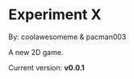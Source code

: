 Experiment X
=====================
By: coolawesomeme & pacman003

A new 2D game.

Current version: **v0.0.1**
